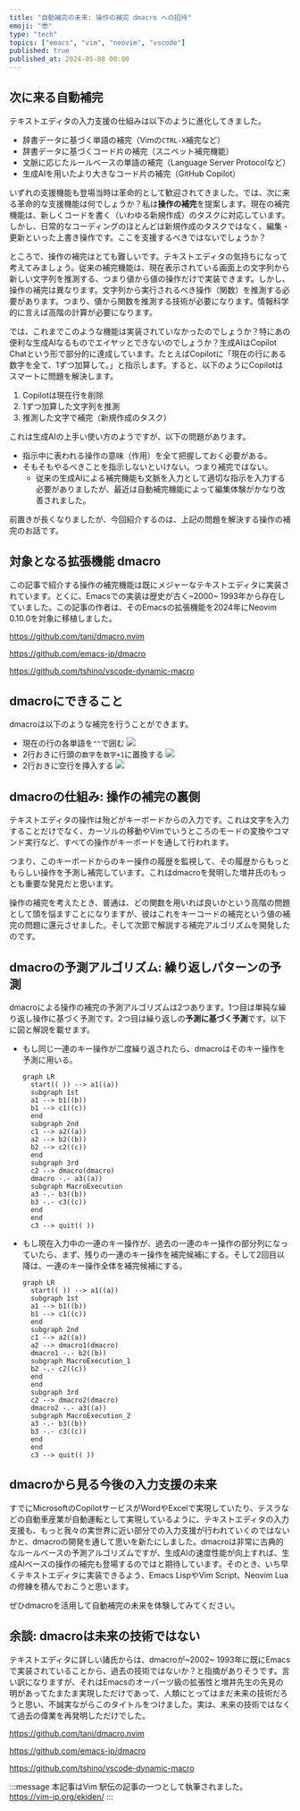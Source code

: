 ```yaml
---
title: "自動補完の未来: 操作の補完 dmacro への招待"
emoji: "😎"
type: "tech"
topics: ["emacs", "vim", "neovim", "vscode"]
published: true
published_at: 2024-05-08 00:00
---
```


## 次に来る自動補完

テキストエディタの入力支援の仕組みは以下のように進化してきました。

- 辞書データに基づく単語の補完（Vimの`CTRL-X`補完など）
- 辞書データに基づくコード片の補完（スニペット補完機能）
- 文脈に応じたルールベースの単語の補完（Language Server Protocolなど）
- 生成AIを用いたより大きなコード片の補完（GitHub Copilot）

いずれの支援機能も登場当時は革命的として歓迎されてきました。では、次に来る革命的な支援機能は何でしょうか？私は**操作の補完**を提案します。現在の補完機能は、新しくコードを書く（いわゆる新規作成）のタスクに対応しています。しかし、日常的なコーディングのほとんどは新規作成のタスクではなく、編集・更新といった上書き操作です。ここを支援するべきではないでしょうか？

ところで、操作の補完はとても難しいです。テキストエディタの気持ちになって考えてみましょう。従来の補完機能は、現在表示されている画面上の文字列から新しい文字列を推測する、つまり値から値の操作だけで実装できます。しかし、操作の補完は異なります。文字列から実行されるべき操作（関数）を推測する必要があります。つまり、値から関数を推測する技術が必要になります。情報科学的に言えば高階の計算が必要になります。

では、これまでこのような機能は実装されていなかったのでしょうか？特にあの便利な生成AIなるものでエイヤッとできないのでしょうか？生成AIはCopilot Chatという形で部分的に達成しています。たとえばCopilotに「現在の行にある数字を全て、1ずつ加算して。」と指示します。すると、以下のようにCopilotはスマートに問題を解決します。

1. Copilotは現在行を削除
2. 1ずつ加算した文字列を推測
3. 推測した文字で補完（新規作成のタスク）

これは生成AIの上手い使い方のようですが、以下の問題があります。

- 指示中に表われる操作の意味（作用）を全て把握しておく必要がある。
- そもそもやるべきことを指示しないといけない。つまり補完ではない。
  - 従来の生成AIによる補完機能も文脈を入力として適切な指示を入力する必要がありましたが、最近は自動補完機能によって編集体験がかなり改善されました。

前置きが長くなりましたが、今回紹介するのは、上記の問題を解決する操作の補完のお話です。

## 対象となる拡張機能 dmacro

この記事で紹介する操作の補完機能は既にメジャーなテキストエディタに実装されています。とくに、Emacsでの実装は歴史が古く~2000~ 1993年から存在していました。この記事の作者は、そのEmacsの拡張機能を2024年にNeovim 0.10.0を対象に移植しました。

https://github.com/tani/dmacro.nvim

https://github.com/emacs-jp/dmacro

https://github.com/tshino/vscode-dynamic-macro

## dmacroにできること

dmacroは以下のような補完を行うことができます。

- 現在の行の各単語を`""`で囲む
  ![](/images/wrap_quote_dmacro_2024.gif)
- 2行おきに行頭の`数字`を`数字+1`に置換する
  ![](/images/inc_num_dmacro_2024.gif)
- 2行おきに空行を挿入する
  ![](/images/insert_nl_dmacro_2024.gif)

## dmacroの仕組み: 操作の補完の裏側

テキストエディタの操作は殆どがキーボードからの入力です。これは文字を入力することだけでなく、カーソルの移動やVimでいうところのモードの変換やコマンド実行など、すべての操作がキーボードを通して行われます。

つまり、このキーボードからのキー操作の履歴を監視して、その履歴からもっともらしい操作を予測し補完しています。これはdmacroを発明した増井氏のもっとも重要な発見だと思います。

操作の補完を考えたとき、普通は、どの関数を用いれば良いかという高階の問題として頭を悩ますことになりますが、彼はこれをキーコードの補完という値の補完の問題に還元させました。そして次節で解説する補完アルゴリズムを開発したのです。

## dmacroの予測アルゴリズム: 繰り返しパターンの予測

dmacroによる操作の補完の予測アルゴリズムは2つあります。1つ目は単純な繰り返し操作に基づく予測です。2つ目は繰り返しの**予測に基づく予測**です。以下に図と解説を載せます。

- もし同じ一連のキー操作が二度繰り返されたら、dmacroはそのキー操作を予測に用いる。
  ```mermaid
  graph LR
    start(( )) --> a1((a))
    subgraph 1st
    a1 --> b1((b))
    b1 --> c1((c))
    end
    subgraph 2nd
    c1 --> a2((a))
    a2 --> b2((b))
    b2 --> c2((c))
    end
    subgraph 3rd
    c2 --> dmacro(dmacro)
    dmacro -.- a3((a))
    subgraph MacroExecution
    a3 -.- b3((b))
    b3 -.- c3((c))
    end
    end
    c3 --> quit(( ))
  ```

- もし現在入力中の一連のキー操作が、過去の一連のキー操作の部分列になっていたら、まず、残りの一連のキー操作を補完候補にする。そして2回目以降は、一連のキー操作全体を補完候補にする。
  ```mermaid
  graph LR
    start(( )) --> a1((a))
    subgraph 1st
    a1 --> b1((b))
    b1 --> c1((c))
    end
    subgraph 2nd
    c1 --> a2((a))
    a2 --> dmacro1(dmacro)
    dmacro1 -.- b2((b))
    subgraph MacroExecution_1
    b2 -.- c2((c))
    end
    end
    subgraph 3rd
    c2 --> dmacro2(dmacro)
    dmacro2 -.- a3((a))
    subgraph MacroExecution_2
    a3 -.- b3((b))
    b3 -.- c3((c))
    end
    end
    c3 --> quit(( ))
  ```

## dmacroから見る今後の入力支援の未来

すでにMicrosoftのCopilotサービスがWordやExcelで実現していたり、テスラなどの自動車産業が自動運転として実現しているように、テキストエディタの入力支援も、もっと我々の実世界に近い部分での入力支援が行われていくのではないかと、dmacroの開発を通して思いを新たにしました。dmacroは非常に古典的なルールベースの予測アルゴリズムですが、生成AIの速度性能が向上すれば、生成AIベースの操作の補完も登場するのではと期待しています。そのとき、いち早くテキストエディタに実装できるよう、Emacs LispやVim Script、Neovim Luaの修練を積んでおこうと思います。

ぜひdmacroを活用して自動補完の未来を体験してみてください。

## 余談: dmacroは未来の技術ではない

テキストエディタに詳しい諸氏からは、dmacroが~2002~ 1993年に既にEmacsで実装されていることから、過去の技術ではないか？と指摘がありそうです。言い訳になりますが、それはEmacsのオーパーツ級の拡張性と増井先生の先見の明があってたまたま実現しただけであって、人類にとってはまだ未来の技術だろうと思い、不誠実ながらこのタイトルをつけました。実は、未来の技術ではなくて過去の偉業を再発明しただけでした。

https://github.com/tani/dmacro.nvim

https://github.com/emacs-jp/dmacro

https://github.com/tshino/vscode-dynamic-macro

:::message
本記事はVim 駅伝の記事の一つとして執筆されました。
https://vim-jp.org/ekiden/
:::
